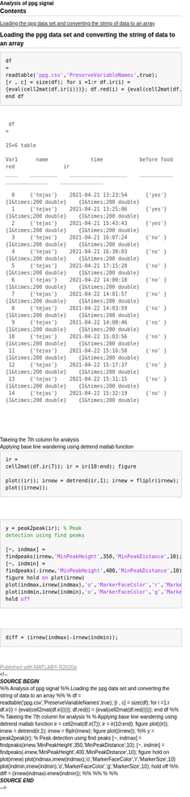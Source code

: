 
<!DOCTYPE html
  PUBLIC "-//W3C//DTD HTML 4.01 Transitional//EN">
<html><head>
      <meta http-equiv="Content-Type" content="text/html; charset=utf-8">
   <!--
This HTML was auto-generated from MATLAB code.
To make changes, update the MATLAB code and republish this document.
      --><title>Analysis of ppg signal</title><meta name="generator" content="MATLAB 9.8"><link rel="schema.DC" href="http://purl.org/dc/elements/1.1/"><meta name="DC.date" content="2021-05-12"><meta name="DC.source" content="ppgsignal.m"><style type="text/css">
html,body,div,span,applet,object,iframe,h1,h2,h3,h4,h5,h6,p,blockquote,pre,a,abbr,acronym,address,big,cite,code,del,dfn,em,font,img,ins,kbd,q,s,samp,small,strike,strong,sub,sup,tt,var,b,u,i,center,dl,dt,dd,ol,ul,li,fieldset,form,label,legend,table,caption,tbody,tfoot,thead,tr,th,td{margin:0;padding:0;border:0;outline:0;font-size:100%;vertical-align:baseline;background:transparent}body{line-height:1}ol,ul{list-style:none}blockquote,q{quotes:none}blockquote:before,blockquote:after,q:before,q:after{content:'';content:none}:focus{outine:0}ins{text-decoration:none}del{text-decoration:line-through}table{border-collapse:collapse;border-spacing:0}

html { min-height:100%; margin-bottom:1px; }
html body { height:100%; margin:0px; font-family:Arial, Helvetica, sans-serif; font-size:10px; color:#000; line-height:140%; background:#fff none; overflow-y:scroll; }
html body td { vertical-align:top; text-align:left; }

h1 { padding:0px; margin:0px 0px 25px; font-family:Arial, Helvetica, sans-serif; font-size:1.5em; color:#d55000; line-height:100%; font-weight:normal; }
h2 { padding:0px; margin:0px 0px 8px; font-family:Arial, Helvetica, sans-serif; font-size:1.2em; color:#000; font-weight:bold; line-height:140%; border-bottom:1px solid #d6d4d4; display:block; }
h3 { padding:0px; margin:0px 0px 5px; font-family:Arial, Helvetica, sans-serif; font-size:1.1em; color:#000; font-weight:bold; line-height:140%; }

a { color:#005fce; text-decoration:none; }
a:hover { color:#005fce; text-decoration:underline; }
a:visited { color:#004aa0; text-decoration:none; }

p { padding:0px; margin:0px 0px 20px; }
img { padding:0px; margin:0px 0px 20px; border:none; }
p img, pre img, tt img, li img, h1 img, h2 img { margin-bottom:0px; }

ul { padding:0px; margin:0px 0px 20px 23px; list-style:square; }
ul li { padding:0px; margin:0px 0px 7px 0px; }
ul li ul { padding:5px 0px 0px; margin:0px 0px 7px 23px; }
ul li ol li { list-style:decimal; }
ol { padding:0px; margin:0px 0px 20px 0px; list-style:decimal; }
ol li { padding:0px; margin:0px 0px 7px 23px; list-style-type:decimal; }
ol li ol { padding:5px 0px 0px; margin:0px 0px 7px 0px; }
ol li ol li { list-style-type:lower-alpha; }
ol li ul { padding-top:7px; }
ol li ul li { list-style:square; }

.content { font-size:1.2em; line-height:140%; padding: 20px; }

pre, code { font-size:12px; }
tt { font-size: 1.2em; }
pre { margin:0px 0px 20px; }
pre.codeinput { padding:10px; border:1px solid #d3d3d3; background:#f7f7f7; }
pre.codeoutput { padding:10px 11px; margin:0px 0px 20px; color:#4c4c4c; }
pre.error { color:red; }

@media print { pre.codeinput, pre.codeoutput { word-wrap:break-word; width:100%; } }

span.keyword { color:#0000FF }
span.comment { color:#228B22 }
span.string { color:#A020F0 }
span.untermstring { color:#B20000 }
span.syscmd { color:#B28C00 }
span.typesection { color:#A0522D }

.footer { width:auto; padding:10px 0px; margin:25px 0px 0px; border-top:1px dotted #878787; font-size:0.8em; line-height:140%; font-style:italic; color:#878787; text-align:left; float:none; }
.footer p { margin:0px; }
.footer a { color:#878787; }
.footer a:hover { color:#878787; text-decoration:underline; }
.footer a:visited { color:#878787; }

table th { padding:7px 5px; text-align:left; vertical-align:middle; border: 1px solid #d6d4d4; font-weight:bold; }
table td { padding:7px 5px; text-align:left; vertical-align:top; border:1px solid #d6d4d4; }





  </style></head><body><div class="content"><h1>Analysis of ppg signal</h1><!--introduction--><!--/introduction--><h2>Contents</h2><div><ul><li><a href="#1">Loading the ppg data set and converting the string of data to an array</a></li></ul></div><h2 id="1">Loading the ppg data set and converting the string of data to an array</h2><pre class="codeinput">df = readtable(<span class="string">'ppg.csv'</span>,<span class="string">'PreserveVariableNames'</span>,true);
[r , c] = size(df);
<span class="keyword">for</span> i =1:r
    df.ir(i) = {eval(cell2mat(df.ir(i)))};
    df.red(i) = {eval(cell2mat(df.red(i)))};
<span class="keyword">end</span>
df
</pre><pre class="codeoutput">
df =

  15&times;6 table

    Var1      name              time            before food         red                ir      
    ____    _________    ___________________    ___________    ______________    ______________

      0     {'tejas'}    2021-04-21 13:23:54      {'yes'}      {1&times;200 double}    {1&times;200 double}
      1     {'tejas'}    2021-04-21 13:25:06      {'yes'}      {1&times;200 double}    {1&times;200 double}
      2     {'tejas'}    2021-04-21 15:43:43      {'yes'}      {1&times;200 double}    {1&times;200 double}
      3     {'tejas'}    2021-04-21 16:07:24      {'no' }      {1&times;200 double}    {1&times;200 double}
      4     {'tejas'}    2021-04-21 16:30:03      {'no' }      {1&times;200 double}    {1&times;200 double}
      5     {'tejas'}    2021-04-21 17:15:28      {'no' }      {1&times;200 double}    {1&times;200 double}
      6     {'tejas'}    2021-04-22 14:00:18      {'no' }      {1&times;200 double}    {1&times;200 double}
      7     {'tejas'}    2021-04-22 14:01:57      {'no' }      {1&times;200 double}    {1&times;200 double}
      8     {'tejas'}    2021-04-22 14:03:59      {'no' }      {1&times;200 double}    {1&times;200 double}
      9     {'tejas'}    2021-04-22 14:08:46      {'no' }      {1&times;200 double}    {1&times;200 double}
     10     {'tejas'}    2021-04-22 15:03:56      {'no' }      {1&times;200 double}    {1&times;200 double}
     11     {'tejas'}    2021-04-22 15:16:58      {'no' }      {1&times;200 double}    {1&times;200 double}
     12     {'tejas'}    2021-04-22 15:17:37      {'no' }      {1&times;200 double}    {1&times;200 double}
     13     {'tejas'}    2021-04-22 15:31:15      {'no' }      {1&times;200 double}    {1&times;200 double}
     14     {'tejas'}    2021-04-22 15:32:19      {'no' }      {1&times;200 double}    {1&times;200 double}

</pre><p>Takeing the 7th column for analysis</p><p>Applying base line wandering using detrend matlab function</p><pre class="codeinput">ir =  cell2mat(df.ir(7));
ir = ir(10:end);
figure

plot((ir));
irnew = detrend(ir,1);
irnew = fliplr(irnew);
figure
plot((irnew));
</pre><img vspace="5" hspace="5" src="ppgsignal_01.png" alt=""> <img vspace="5" hspace="5" src="ppgsignal_02.png" alt=""> <pre class="codeinput">y = peak2peak(ir);
<span class="comment">% Peak detection using find peaks</span>

[~, indmax] = findpeaks(irnew,<span class="string">'MinPeakHeight'</span>,350,<span class="string">'MinPeakDistance'</span>,10);
[~, indmin] = findpeaks(-irnew,<span class="string">'MinPeakHeight'</span>,400,<span class="string">'MinPeakDistance'</span>,10);
figure
hold <span class="string">on</span>
plot(irnew)
plot(indmax,irnew(indmax),<span class="string">'o'</span>,<span class="string">'MarkerFaceColor'</span>,<span class="string">'r'</span>,<span class="string">'MarkerSize'</span>,10)
plot(indmin,irnew(indmin),<span class="string">'o'</span>,<span class="string">'MarkerFaceColor'</span>,<span class="string">'g'</span>,<span class="string">'MarkerSize'</span>,10);
hold <span class="string">off</span>
</pre><img vspace="5" hspace="5" src="ppgsignal_03.png" alt=""> <pre class="codeinput">diff = (irnew(indmax)-irnew(indmin));
</pre><p class="footer"><br><a href="https://www.mathworks.com/products/matlab/">Published with MATLAB&reg; R2020a</a><br></p></div><!--
##### SOURCE BEGIN #####
%% Analysis of ppg signal 
%% Loading the ppg data set and converting the string of data to an array
%% 
% 
df = readtable('ppg.csv','PreserveVariableNames',true);
[r , c] = size(df);
for i =1:r
    df.ir(i) = {eval(cell2mat(df.ir(i)))};
    df.red(i) = {eval(cell2mat(df.red(i)))};
end
df
%% 
% Takeing the 7th column for analysis
% 
% Applying base line wandering using detrend matlab function 
ir =  cell2mat(df.ir(7));
ir = ir(10:end);
figure
plot((ir));
irnew = detrend(ir,1);
irnew = fliplr(irnew);
figure
plot((irnew));
%%
y = peak2peak(ir);
% Peak detection using find peaks 
[~, indmax] = findpeaks(irnew,'MinPeakHeight',350,'MinPeakDistance',10);
[~, indmin] = findpeaks(-irnew,'MinPeakHeight',400,'MinPeakDistance',10);
figure
hold on 
plot(irnew)
plot(indmax,irnew(indmax),'o','MarkerFaceColor','r','MarkerSize',10)
plot(indmin,irnew(indmin),'o','MarkerFaceColor','g','MarkerSize',10);
hold off
%%
diff = (irnew(indmax)-irnew(indmin));
%%
%% 
% 
%%
##### SOURCE END #####
--></body></html>
